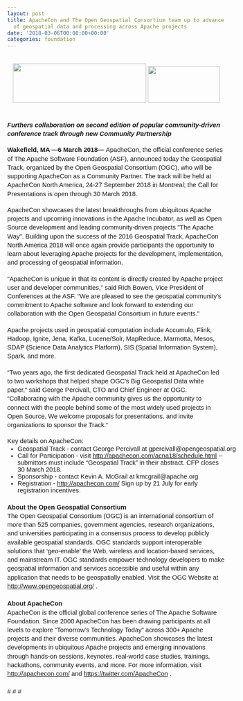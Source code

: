 ```yaml
---
layout: post
title: ApacheCon and The Open Geospatial Consortium team up to advance the implementation
  of geospatial data and processing across Apache projects
date: '2018-03-06T00:00:00+00:00'
categories: foundation
---
```

<span id="docs-internal-guid-3eea325a-f7e1-7450-d263-f8f1d03d39a4"> 
    <p dir="ltr" style="line-height: 1.38; margin-top: 0pt; margin-bottom: 0pt;"><br /></p> 
    <p dir="ltr" style="line-height: 1.38; margin-top: 0pt; margin-bottom: 0pt; text-align: center;"><span style="font-size: 11pt; font-family: Arial; background-color: transparent; font-variant-numeric: normal; font-variant-east-asian: normal; vertical-align: baseline; white-space: pre-wrap;"><img src="https://lh5.googleusercontent.com/55MVY3nV45xqBeATwxpnWbmxbjj3LGHlRSpqxbUi52VK0iLknYgJ5n6MGep7g4d3kSfXikczSSrr7G7oNcouT_EkLY9Npf6Rm0f92dQgqPCaekQhSzyexj91vXdjXsISPTW-arlp" width="308" height="90" style="transform: rotate(0rad);" /></span><span style="font-size: 11pt; font-family: Arial; background-color: transparent; font-variant-numeric: normal; font-variant-east-asian: normal; vertical-align: baseline; white-space: pre-wrap;"> </span><span style="font-size: 11pt; font-family: Arial; background-color: transparent; font-variant-numeric: normal; font-variant-east-asian: normal; vertical-align: baseline; white-space: pre-wrap;"><img src="https://lh5.googleusercontent.com/MsKcertMMfcVhNz1IFTdmeVG-h1NVg52lmN_rC8ARqivpit99ZwSBHA1HERsVXDrZpyhM_DXIGA8gObPNpgTiYliQFHEQkVArglnYazIJDUPpo-lPVPxnInBXoQyK4eIOqxmuZyH" width="166" height="84" style="transform: rotate(0rad);" /></span></p><br /> 
    <p dir="ltr" style="line-height: 1.38; margin-top: 0pt; margin-bottom: 0pt;"><br /></p> 
    <p dir="ltr" style="line-height: 1.38; margin-top: 0pt; margin-bottom: 0pt;"><span style="font-size: 11pt; font-family: Arial; background-color: transparent; font-weight: 700; font-style: italic; font-variant-numeric: normal; font-variant-east-asian: normal; vertical-align: baseline; white-space: pre-wrap;">Furthers collaboration on second edition of popular community-driven conference track through new Community Partnership</span></p><br /> 
    <p dir="ltr" style="line-height: 1.38; margin-top: 0pt; margin-bottom: 0pt;"><span style="font-size: 11pt; font-family: Arial; background-color: transparent; font-weight: 700; font-variant-numeric: normal; font-variant-east-asian: normal; vertical-align: baseline; white-space: pre-wrap;">Wakefield, MA —6 March 2018— </span><span style="font-size: 11pt; font-family: Arial; background-color: transparent; font-variant-numeric: normal; font-variant-east-asian: normal; vertical-align: baseline; white-space: pre-wrap;">ApacheCon, the official conference series of The Apache Software Foundation (ASF), announced today the Geospatial Track, organized by the Open Geospatial Consortium (OGC), who will be supporting ApacheCon as a Community Partner. The track will be held at ApacheCon North America, 24-27 September 2018 in Montreal; the Call for Presentations is open through 30 March 2018.</span></p><br /> 
    <p dir="ltr" style="line-height: 1.38; margin-top: 0pt; margin-bottom: 0pt;"><span style="font-size: 11pt; font-family: Arial; background-color: transparent; font-variant-numeric: normal; font-variant-east-asian: normal; vertical-align: baseline; white-space: pre-wrap;">ApacheCon showcases the latest breakthroughs from ubiquitous Apache projects and upcoming innovations in the Apache Incubator, as well as Open Source development and leading community-driven projects &quot;The Apache Way&quot;. Building upon the success of the 2016 Geospatial Track, ApacheCon North America 2018 will once again provide participants the opportunity to learn about leveraging Apache projects for the development, implementation, and processing of geospatial information.</span></p><br /> 
    <p dir="ltr" style="line-height: 1.38; margin-top: 0pt; margin-bottom: 0pt;"><span style="font-size: 11pt; font-family: Arial; background-color: transparent; font-variant-numeric: normal; font-variant-east-asian: normal; vertical-align: baseline; white-space: pre-wrap;">&quot;ApacheCon is unique in that its content is directly created by Apache project user and developer communities,&quot; said Rich Bowen, Vice President of Conferences at the ASF. &quot;We are pleased to see the geospatial community’s commitment to Apache software and look forward to extending our collaboration with the Open Geospatial Consortium in future events.&quot;</span></p><br /> 
    <p dir="ltr" style="line-height: 1.38; margin-top: 0pt; margin-bottom: 0pt;"><span style="font-size: 11pt; font-family: Arial; background-color: transparent; font-variant-numeric: normal; font-variant-east-asian: normal; vertical-align: baseline; white-space: pre-wrap;">Apache projects used in geospatial computation include Accumulo, Flink, Hadoop, Ignite, Jena, Kafka, Lucene/Solr, MapReduce, Marmotta, Mesos, SDAP (Science Data Analytics Platform), SIS (Spatial Information System), Spark, and more.</span></p><br /> 
    <p dir="ltr" style="line-height: 1.38; margin-top: 0pt; margin-bottom: 0pt;"><span style="font-size: 11pt; font-family: Arial; background-color: transparent; font-variant-numeric: normal; font-variant-east-asian: normal; vertical-align: baseline; white-space: pre-wrap;">“Two years ago, the first dedicated Geospatial Track held at ApacheCon led to two workshops that helped shape OGC’s Big Geospatial Data white paper,“ said George Percivall, CTO and Chief Engineer at OGC. “Collaborating with the Apache community gives us the opportunity to connect with the people behind some of the most widely used projects in Open Source. We welcome proposals for presentations, and invite organizations to sponsor the Track.“</span></p><br /> 
    <p dir="ltr" style="line-height: 1.38; margin-top: 0pt; margin-bottom: 0pt;"><span style="font-size: 11pt; font-family: Arial; background-color: transparent; font-variant-numeric: normal; font-variant-east-asian: normal; vertical-align: baseline; white-space: pre-wrap;">Key details on ApacheCon:  </span></p> 
    <ul style="margin-top: 0pt; margin-bottom: 0pt;"> 
      <li dir="ltr" style="list-style-type: disc; font-size: 11pt; font-family: Arial; background-color: transparent; font-variant-numeric: normal; font-variant-east-asian: normal; vertical-align: baseline; white-space: pre;">Geospatial Track - contact George Percivall at gpercivall@opengeospatial.org </li> 
      <li dir="ltr" style="list-style-type: disc; font-size: 11pt; font-family: Arial; background-color: transparent; font-variant-numeric: normal; font-variant-east-asian: normal; vertical-align: baseline; white-space: pre;">Call for Participation - visit <a href="http://apachecon.com/acna18/schedule.html" style="background-color: transparent; font-size: 11pt; white-space: pre-wrap;">http://apachecon.com/acna18/schedule.html</a><span style="background-color: transparent; font-size: 11pt; white-space: pre-wrap;"> --submittors must include “Geospatial Track” in their abstract. CFP closes 30 March 2018.</span></li> 
      <li dir="ltr" style="list-style-type: disc; font-size: 11pt; font-family: Arial; background-color: transparent; font-variant-numeric: normal; font-variant-east-asian: normal; vertical-align: baseline; white-space: pre;"><span style="background-color: transparent; font-size: 11pt; white-space: pre-wrap;"></span>Sponsorship - contact Kevin A. McGrail at kmcgrail@apache.org</li> 
      <li dir="ltr" style="list-style-type: disc; font-size: 11pt; font-family: Arial; background-color: transparent; font-variant-numeric: normal; font-variant-east-asian: normal; vertical-align: baseline; white-space: pre;">Registration - <a href="http://apachecon.com/" style="background-color: transparent; font-size: 11pt; white-space: pre-wrap;">http://apachecon.com/</a><span style="background-color: transparent; font-size: 11pt; white-space: pre-wrap;"> Sign up by 21 July for early registration incentives.</span><br /></li> 
    </ul> 
    <p dir="ltr" style="line-height: 1.38; margin-top: 0pt; margin-bottom: 0pt;"><span style="font-size: 11pt; font-family: Arial; background-color: transparent; font-weight: 700; font-variant-numeric: normal; font-variant-east-asian: normal; vertical-align: baseline; white-space: pre-wrap;"> <br class="kix-line-break" /></span><span style="font-size: 11pt; font-family: Arial; background-color: transparent; font-weight: 700; font-variant-numeric: normal; font-variant-east-asian: normal; vertical-align: baseline; white-space: pre-wrap;">About the Open Geospatial Consortium</span></p> 
    <p dir="ltr" style="line-height: 1.38; margin-top: 0pt; margin-bottom: 0pt;"><span style="font-size: 11pt; font-family: Arial; background-color: transparent; font-variant-numeric: normal; font-variant-east-asian: normal; vertical-align: baseline; white-space: pre-wrap;">The Open Geospatial Consortium (OGC) is an international consortium of more than 525 companies, government agencies, research organizations, and universities participating in a consensus process to develop publicly available geospatial standards. OGC standards support interoperable solutions that ‘geo-enable’ the Web, wireless and location-based services, and mainstream IT. OGC standards empower technology developers to make geospatial information and services accessible and useful within any application that needs to be geospatially enabled. Visit the OGC Website at <a href="http://www.opengeospatial.org/">http://www.opengeospatial.org/</a> .</span></p> 
    <p dir="ltr" style="line-height: 1.38; margin-top: 0pt; margin-bottom: 0pt;"><span style="font-size: 11pt; font-family: Arial; background-color: transparent; font-variant-numeric: normal; font-variant-east-asian: normal; vertical-align: baseline; white-space: pre-wrap;"><br class="kix-line-break" /></span><span style="font-size: 11pt; font-family: Arial; background-color: transparent; font-weight: 700; font-variant-numeric: normal; font-variant-east-asian: normal; vertical-align: baseline; white-space: pre-wrap;">About ApacheCon</span></p> 
    <p dir="ltr" style="line-height: 1.38; margin-top: 0pt; margin-bottom: 0pt;"><span style="font-size: 11pt; font-family: Arial; background-color: transparent; font-variant-numeric: normal; font-variant-east-asian: normal; vertical-align: baseline; white-space: pre-wrap;">ApacheCon is the official global conference series of The Apache Software Foundation. Since 2000 ApacheCon has been drawing participants at all levels to explore ”Tomorrow’s Technology Today” across 300+ Apache projects and their diverse communities. ApacheCon showcases the latest developments in ubiquitous Apache projects and emerging innovations through hands-on sessions, keynotes, real-world case studies, trainings, hackathons, community events, and more. For more information, visit <a href="http://apachecon.com/">http://apachecon.com/</a> and <a href="https://twitter.com/ApacheCon">https://twitter.com/ApacheCon</a> .</span></p> 
    <p dir="ltr" style="line-height: 1.38; margin-top: 0pt; margin-bottom: 0pt;"><span style="font-size: 11pt; font-family: Arial; background-color: transparent; font-variant-numeric: normal; font-variant-east-asian: normal; vertical-align: baseline; white-space: pre-wrap;"><br class="kix-line-break" /></span><span style="font-size: 11pt; font-family: Arial; background-color: transparent; font-variant-numeric: normal; font-variant-east-asian: normal; vertical-align: baseline; white-space: pre-wrap;"># # #</span></p></span>
